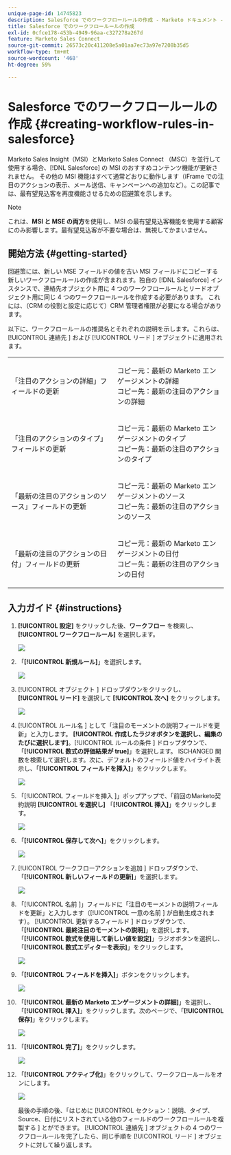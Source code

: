 ```yaml
---
unique-page-id: 14745823
description: Salesforce でのワークフロールールの作成 - Marketo ドキュメント - 製品ドキュメント
title: Salesforce でのワークフロールールの作成
exl-id: 0cfce178-453b-4949-96aa-c327278a267d
feature: Marketo Sales Connect
source-git-commit: 26573c20c411208e5a01aa7ec73a97e7208b35d5
workflow-type: tm+mt
source-wordcount: '468'
ht-degree: 59%

---
```


# Salesforce でのワークフロールールの作成 {#creating-workflow-rules-in-salesforce}

Marketo Sales Insight（MSI）とMarketo Sales Connect （MSC）を並行して使用する場合、[!DNL Salesforce] の MSI のおすすめコンテンツ機能が更新されません。 その他の MSI 機能はすべて通常どおりに動作します（iFrame での注目のアクションの表示、メール送信、キャンペーンへの追加など）。この記事では、最有望見込客を再度機能させるための回避策を示します。

>[!NOTE]
>
>これは、**MSI と MSE の両方**&#x200B;を使用し、MSI の最有望見込客機能を使用する顧客にのみ影響します。最有望見込客が不要な場合は、無視してかまいません。

## 開始方法 {#getting-started}

回避策には、新しい MSE フィールドの値を古い MSI フィールドにコピーする新しいワークフロールールの作成が含まれます。独自の [!DNL Salesforce] インスタンスで、連絡先オブジェクト用に 4 つのワークフロールールとリードオブジェクト用に同じ 4 つのワークフロールールを作成する必要があります。 これには、（CRM の役割と設定に応じて）CRM 管理者権限が必要になる場合があります。

以下に、ワークフロールールの推奨名とそれぞれの説明を示します。これらは、[!UICONTROL  連絡先 ] および [!UICONTROL  リード ] オブジェクトに適用されます。

<table>
 <colgroup>
  <col>
  <col>
 </colgroup>
 <tbody>
  <tr>
   <td>「注目のアクションの詳細」フィールドの更新</td>
   <td><p>コピー元：最新の Marketo エンゲージメントの詳細<br>コピー先：最新の注目のアクションの詳細</p></td>
  </tr>
  <tr>
   <td>「注目のアクションのタイプ」フィールドの更新</td>
   <td><p>コピー元：最新の Marketo エンゲージメントのタイプ<br>コピー先：最新の注目のアクションのタイプ</p></td>
  </tr>
  <tr>
   <td>「最新の注目のアクションのソース」フィールドの更新</td>
   <td><p>コピー元：最新の Marketo エンゲージメントのソース<br>コピー先：最新の注目のアクションのソース</p></td>
  </tr>
  <tr>
   <td>「最新の注目のアクションの日付」フィールドの更新</td>
   <td><p>コピー元：最新の Marketo エンゲージメントの日付<br>コピー先：最新の注目のアクションの日付</p></td>
  </tr>
 </tbody>
</table>

## 入力ガイド {#instructions}

1. **[!UICONTROL 設定]** をクリックした後、**ワークフロー** を検索し、**[!UICONTROL ワークフロールール]** を選択します。

   ![](assets/one-1.png)

1. 「**[!UICONTROL 新規ルール]**」を選択します。

   ![](assets/two-1.png)

1. [!UICONTROL  オブジェクト ] ドロップダウンをクリックし、**[!UICONTROL リード]** を選択して **[!UICONTROL 次へ]** をクリックします。

   ![](assets/three-1.png)

1. [!UICONTROL  ルール名 ] として「注目のモーメントの説明フィールドを更新」と入力します。 **[!UICONTROL 作成したラジオボタンを選択し、編集のたびに選択します]**。[!UICONTROL  ルールの条件 ] ドロップダウンで、「**[!UICONTROL 数式の評価結果が true]**」を選択します。 ISCHANGED 関数を検索して選択します。次に、デフォルトのフィールド値をハイライト表示し、「**[!UICONTROL フィールドを挿入]**」をクリックします。

   ![](assets/four-1.png)

1. 「[!UICONTROL  フィールドを挿入 ]」ポップアップで、「前回のMarketo契約説明 **[!UICONTROL を選択し]** 「**[!UICONTROL 挿入]**」をクリックします。

   ![](assets/five-1.png)

1. 「**[!UICONTROL 保存して次へ]**」をクリックします。

   ![](assets/6.png)

1. [!UICONTROL  ワークフローアクションを追加 ] ドロップダウンで、「**[!UICONTROL 新しいフィールドの更新]**」を選択します。

   ![](assets/seven.png)

1. 「[!UICONTROL  名前 ]」フィールドに「注目のモーメントの説明フィールドを更新」と入力します（[!UICONTROL  一意の名前 ] が自動生成されます）。 [!UICONTROL  更新するフィールド ] ドロップダウンで、「**[!UICONTROL 最終注目のモーメントの説明]**」を選択します。 「**[!UICONTROL 数式を使用して新しい値を設定]**」ラジオボタンを選択し、「**[!UICONTROL 数式エディターを表示]**」をクリックします。

   ![](assets/eight.png)

1. 「**[!UICONTROL フィールドを挿入]**」ボタンをクリックします。

   ![](assets/9a.png)

1. 「**[!UICONTROL 最新の Marketo エンゲージメントの詳細]**」を選択し、「**[!UICONTROL 挿入]**」をクリックします。次のページで、「**[!UICONTROL 保存]**」をクリックします。

   ![](assets/nine.png)

1. 「**[!UICONTROL 完了]**」をクリックします。

   ![](assets/twelve.png)

1. 「**[!UICONTROL アクティブ化]**」をクリックして、ワークフロールールをオンにします。

   ![](assets/thirteen.png)

   最後の手順の後、「はじめに [!UICONTROL  セクション：説明、タイプ、Source、日付にリストされている他のフィールドのワークフロールールを複製する ] とができます。 [!UICONTROL  連絡先 ] オブジェクトの 4 つのワークフロールールを完了したら、同じ手順を [!UICONTROL  リード ] オブジェクトに対して繰り返します。
